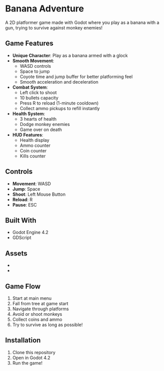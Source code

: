 # Banana Adventure

A 2D platformer game made with Godot where you play as a banana with a gun, trying to survive against monkey enemies!

## Game Features

- **Unique Character**: Play as a banana armed with a glock
- **Smooth Movement**: 
  - WASD controls
  - Space to jump
  - Coyote time and jump buffer for better platforming feel
  - Smooth acceleration and deceleration
- **Combat System**:
  - Left click to shoot
  - 10 bullets capacity
  - Press R to reload (1-minute cooldown)
  - Collect ammo pickups to refill instantly
- **Health System**:
  - 3 hearts of health
  - Dodge monkey enemies
  - Game over on death
- **HUD Features**:
  - Health display
  - Ammo counter
  - Coin counter
  - Kills counter

## Controls

- **Movement**: WASD
- **Jump**: Space
- **Shoot**: Left Mouse Button
- **Reload**: R
- **Pause**: ESC

## Built With

- Godot Engine 4.2
- GDScript

## Assets

- 
- 

##  Game Flow

1. Start at main menu
2. Fall from tree at game start
3. Navigate through platforms
4. Avoid or shoot monkeys
5. Collect coins and ammo
6. Try to survive as long as possible!

## Installation

1. Clone this repository
2. Open in Godot 4.2
3. Run the game! 
